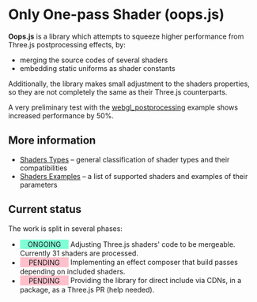 # Only One-pass Shader (oops.js)

**Oops.js** is a library which attempts to squeeze higher performance from Three.js postprocessing effects, by:

* merging the source codes of several shaders
* embedding static uniforms as shader constants

Additionally, the library makes small adjustment to the shaders properties,
so they are not completely the same as their Three.js counterparts.
  
A very preliminary test with the [webgl_postprocessing](https://threejs.org/examples/?q=post#webgl_postprocessing)
example shows increased performance by 50%.


## More information

* [Shaders Types](examples/types.md) &ndash; general classification of shader
types and their compatibilities
* [Shaders Examples](examples/) &ndash; a list of supported shaders and 
examples of their parameters


## Current status

The work is split in several phases:

* <span style="display:inline-block; background:aquamarine; padding: 0.1em 0.5em; width:6em; text-align: center;">ONGOING</span> Adjusting Three.js shaders' code to be mergeable.
Currently 31 shaders are processed.
* <span style="display:inline-block; background:pink; padding: 0.1em 0.5em; width:6em; text-align: center;">PENDING</span> Implementing an effect composer that build passes depending on included shaders.
* <span style="display:inline-block; background:pink; padding: 0.1em 0.5em; width:6em; text-align: center;">PENDING</span> Providing the library for direct include via CDNs, in a package, as a Three.js PR (help needed).
